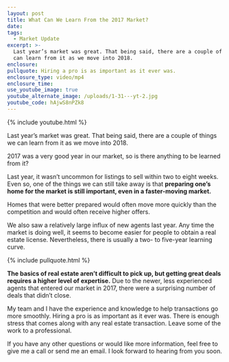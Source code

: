 ```yaml
---
layout: post
title: What Can We Learn From the 2017 Market?
date:
tags:
  - Market Update
excerpt: >-
  Last year’s market was great. That being said, there are a couple of things we
  can learn from it as we move into 2018.
enclosure:
pullquote: Hiring a pro is as important as it ever was.
enclosure_type: video/mp4
enclosure_time:
use_youtube_image: true
youtube_alternate_image: /uploads/1-31---yt-2.jpg
youtube_code: hAjwS8nPZk8
---
```



{% include youtube.html %}

Last year’s market was great. That being said, there are a couple of things we can learn from it as we move into 2018.

2017 was a very good year in our market, so is there anything to be learned from it?

Last year, it wasn’t uncommon for listings to sell within two to eight weeks. Even so, one of the things we can still take away is that **preparing one’s home for the market is still important, even in a faster-moving market.**

Homes that were better prepared would often move more quickly than the competition and would often receive higher offers.&nbsp;

We also saw a relatively large influx of new agents last year. Any time the market is doing well, it seems to become easier for people to obtain a real estate license. Nevertheless, there is usually a two- to five-year learning curve.

{% include pullquote.html %}

**The basics of real estate aren’t difficult to pick up, but getting great deals requires a higher level of expertise.** Due to the newer, less experienced agents that entered our market in 2017, there were a surprising number of deals that didn’t close.&nbsp;

My team and I have the experience and knowledge to help transactions go more smoothly. Hiring a pro is as important as it ever was. There is enough stress that comes along with any real estate transaction. Leave some of the work to a professional.&nbsp;

If you have any other questions or would like more information, feel free to give me a call or send me an email. I look forward to hearing from you soon.<br>&nbsp;
